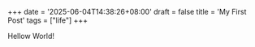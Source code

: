 +++
date = '2025-06-04T14:38:26+08:00'
draft = false
title = 'My First Post'
tags = ["life"]
+++

Hellow World!
